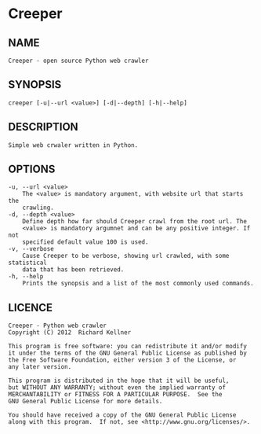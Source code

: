Creeper
=======

NAME
----
    Creeper - open source Python web crawler

SYNOPSIS
--------
    creeper [-u|--url <value>] [-d|--depth] [-h|--help]

DESCRIPTION
-----------
    Simple web crwaler written in Python.

OPTIONS
-------
    -u, --url <value>
        The <value> is mandatory argument, with website url that starts the
        crawling.
    -d, --depth <value>
        Define depth how far should Creeper crawl from the root url. The
        <value> is mandatory argumnet and can be any positive integer. If not
        specified default value 100 is used.
    -v, --verbose
        Cause Creeper to be verbose, showing url crawled, with some statistical
        data that has been retrieved.
    -h, --help
        Prints the synopsis and a list of the most commonly used commands.

LICENCE
-------
    Creeper - Python web crawler
    Copyright (C) 2012  Richard Kellner

    This program is free software: you can redistribute it and/or modify
    it under the terms of the GNU General Public License as published by
    the Free Software Foundation, either version 3 of the License, or
    any later version.

    This program is distributed in the hope that it will be useful,
    but WITHOUT ANY WARRANTY; without even the implied warranty of
    MERCHANTABILITY or FITNESS FOR A PARTICULAR PURPOSE.  See the
    GNU General Public License for more details.

    You should have received a copy of the GNU General Public License
    along with this program.  If not, see <http://www.gnu.org/licenses/>.
